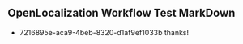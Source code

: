 ## OpenLocalization Workflow Test MarkDown
* 7216895e-aca9-4beb-8320-d1af9ef1033b 
thanks!<!--HONumber=Feb16_HO4-->
